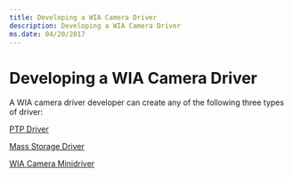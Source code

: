 ```yaml
---
title: Developing a WIA Camera Driver
description: Developing a WIA Camera Driver
ms.date: 04/20/2017
---
```


# Developing a WIA Camera Driver





A WIA camera driver developer can create any of the following three types of driver:

[PTP Driver](ptp-driver.md)

[Mass Storage Driver](mass-storage-driver.md)

[WIA Camera Minidriver](wia-camera-minidriver.md)

 

 




